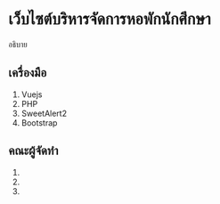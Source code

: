 # เว็บไซต์บริหารจัดการหอพักนักศึกษา
อธิบาย

## เครื่องมือ
1. Vuejs
2. PHP
3. SweetAlert2
4. Bootstrap

## คณะผู้จัดทำ
1.
2.
3.